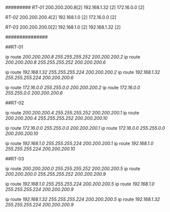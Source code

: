 #########
 *RT-01*
 200.200.200.8[2]
 192.168.1.32 [2]
 172.16.0.0 [2]
 
 
 *RT-02*
 200.200.200.4[2]
 192.168.1.0 [2]
 172.16.0.0 [2]
   
 
 *RT-03*
 200.200.200.0[2]
 192.168.1.0 [2]
 192.168.1.32 [2]
  
 
###############

##RT-01

ip route *200.200.200.8*  *255.255.255.252* *200.200.200.2* 
ip route *200.200.200.8*  *255.255.255.252* *200.200.200.6* 

ip route *192.168.1.32*  *255.255.255.224* *200.200.200.2* 
ip route *192.168.1.32*  *255.255.255.224* *200.200.200.6* 

ip route *172.16.0.0*  *255.255.0.0* *200.200.200.2* 
ip route *172.16.0.0*  *255.255.0.0* *200.200.200.6* 

##RT-02

ip route *200.200.200.4*  *255.255.255.252* *200.200.200.1* 
ip route *200.200.200.4*  *255.255.255.252* *200.200.200.10* 

ip route *172.16.0.0*  *255.255.0.0* *200.200.200.1* 
ip route *172.16.0.0*  *255.255.0.0* *200.200.200.10* 

ip route *192.168.1.0*  *255.255.255.224* *200.200.200.1* 
ip route *192.168.1.0*  *255.255.255.224* *200.200.200.10* 


##RT-03

ip route *200.200.200.0*  *255.255.255.252* *200.200.200.5* 
ip route *200.200.200.0*  *255.255.255.252* *200.200.200.9* 

ip route *192.168.1.0*  *255.255.255.224* *200.200.200.5* 
ip route *192.168.1.0*  *255.255.255.224* *200.200.200.9* 

ip route *192.168.1.32*  *255.255.255.224* *200.200.200.5* 
ip route *192.168.1.32*  *255.255.255.224* *200.200.200.9* 



